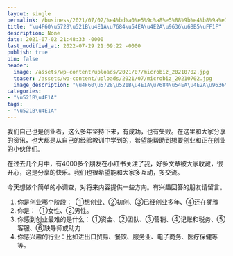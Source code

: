 ```yaml
---
layout: single
permalink: /business/2021/07/02/%e4%bd%a0%e5%9c%a8%e5%88%9b%e4%b8%9a%e7%9a%84%e5%93%aa%e4%b8%aa%e9%98%b6%e6%ae%b5%ef%bc%9f/
title: "\u4F60\u5728\u521B\u4E1A\u7684\u54EA\u4E2A\u9636\u6BB5\uFF1F"
description: None
date: 2021-07-02 21:48:33 -0000
last_modified_at: 2022-07-29 21:09:22 -0000
publish: true
pin: false
header:
  image: /assets/wp-content/uploads/2021/07/microbiz_20210702.jpg
  teaser: /assets/wp-content/uploads/2021/07/microbiz_20210702.jpg
  image_description: "\u4F60\u5728\u521B\u4E1A\u7684\u54EA\u4E2A\u9636\u6BB5\uFF1F"
categories:
- "\u521B\u4E1A"
tags:
- "\u521B\u4E1A"
---
```

我们自己也是创业者，这么多年坚持下来，有成功，也有失败。在这里和大家分享的资讯，也大都是从自己的经验教训中学到的，希望能帮助到想要创业和正在创业的小伙伴们。

在过去几个月中，有4000多个朋友在小红书关注了我，好多文章被大家收藏，很开心，这是分享的快乐。我们也很希望能和大家多互动，多交流。

今天想做个简单的小调查，对将来内容提供一些方向。有兴趣回答的朋友请留言。

  1. 你是创业哪个阶段：  ①想创业、②初创、③已经创业多年、④还在犹豫
  2. 你是：  ①女性、②男性。
  3. 你感到创业最难的是什么： ①资金、②团队、③营销、④记账和税务、⑤客服、⑥缺导师或助力
  4. 你感兴趣的行业：比如进出口贸易、餐饮、服务业、电子商务、医疗保健等等。
